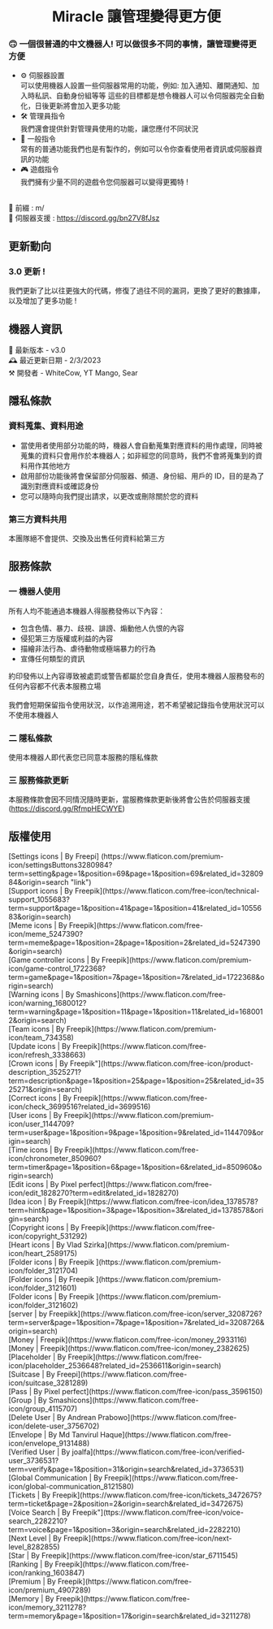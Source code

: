   <h1 align="center">Miracle 讓管理變得更方便</h1>

### 🙃 一個很普通的中文機器人! 可以做很多不同的事情，讓管理變得更方便

- ⚙️ 伺服器設置<br/>
  可以使用機器人設置一些伺服器常用的功能，例如: 加入通知、離開通知、加入時私訊、自動身份組等等
  這些的目標都是想令機器人可以令伺服器完全自動化，日後更新將會加入更多功能<br/>
- 🛠️ 管理員指令<br/>
  我們還會提供針對管理員使用的功能，讓您應付不同狀況<br/>
- 🤠 一般指令<br/>
  常有的普通功能我們也是有製作的，例如可以令你查看使用者資訊或伺服器資訊的功能<br/>
- 🎮 遊戲指令<br/>
  我們擁有少量不同的遊戲令您伺服器可以變得更獨特 !<br/><br/>

🔖 前綴 : m/<br/>
📒 伺服器支援 : https://discord.gg/bn27V8fJsz<br/>

<h2>更新動向</h2>

### 3.0 更新 !<br/>

我們更新了比以往更強大的代碼，修復了過往不同的漏洞，更換了更好的數據庫，以及增加了更多功能 !

<h2>機器人資訊</h2>
🤖 最新版本 - v3.0<br/>
🕰️ 最近更新日期 - 2/3/2023<br/>
⚒️ 開發者 - WhiteCow, YT Mango, Sear<br/>

<h2>隱私條款</h2>

### 資料蒐集、資料用途

- 當使用者使用部分功能的時，機器人會自動蒐集對應資料的用作處理，同時被蒐集的資料只會用作於本機器人；如非經您的同意時，我們不會將蒐集到的資料用作其他地方<br/>
- 啟用部份功能後將會保留部分伺服器、頻道、身份組、用戶的 ID，目的是為了識別對應資料或確認身份<br/>
- 您可以隨時向我們提出請求，以更改或刪除關於您的資料<br/>

### 第三方資料共用

本團隊絕不會提供、交換及出售任何資料給第三方<br/>

<h2>服務條款</h2>

### 一 機器人使用

所有人均不能通過本機器人得服務發佈以下內容：

- 包含色情、暴力、歧視、誹謗、煽動他人仇恨的內容
- 侵犯第三方版權或利益的內容
- 描繪非法行為、虐待動物或極端暴力的行為
- 宣傳任何類型的資訊

約印發佈以上內容導致被處罰或警告都屬於您自身責任，使用本機器人服務發布的任何內容都不代表本服務立場<br/><br/>
我們會短期保留指令使用狀況，以作追溯用途，若不希望被記錄指令使用狀況可以不使用本機器人

### 二 隱私條款

使用本機器人即代表您已同意本服務的隱私條款

### 三 服務條款更新

本服務條款會因不同情況隨時更新，當服務條款更新後將會公告於伺服器支援 (https://discord.gg/RfmpHECWYE)

<h2>版權使用</h2>
[Settings icons | By Freepi] (https://www.flaticon.com/premium-icon/settingsButtons3280984?term=setting&page=1&position=69&page=1&position=69&related_id=3280984&origin=search "link")<br/>
[Support icons | By Freepik](https://www.flaticon.com/free-icon/technical-support_1055683?term=support&page=1&position=41&page=1&position=41&related_id=1055683&origin=search)<br/>
[Meme icons | By Freepik](https://www.flaticon.com/free-icon/meme_5247390?term=meme&page=1&position=2&page=1&position=2&related_id=5247390&origin=search)<br/>
[Game controller icons | By Freepik](https://www.flaticon.com/premium-icon/game-control_1722368?term=game&page=1&position=7&page=1&position=7&related_id=1722368&origin=search)<br/>
[Warning icons | By Smashicons](https://www.flaticon.com/free-icon/warning_1680012?term=warning&page=1&position=11&page=1&position=11&related_id=1680012&origin=search)<br/>
[Team icons | By Freepik](https://www.flaticon.com/premium-icon/team_734358)<br/>
[Update icons | By Freepik](https://www.flaticon.com/free-icon/refresh_3338663)<br/>
[Crown icons | By Freepik"](https://www.flaticon.com/free-icon/product-description_3525271?term=description&page=1&position=25&page=1&position=25&related_id=3525271&origin=search)<br/>
[Correct icons | By Freepik](https://www.flaticon.com/free-icon/check_3699516?related_id=3699516)<br/>
[User icons | By Freepik](https://www.flaticon.com/premium-icon/user_1144709?term=user&page=1&position=9&page=1&position=9&related_id=1144709&origin=search)<br/>
[Time icons | By Freepik](https://www.flaticon.com/free-icon/chronometer_850960?term=timer&page=1&position=6&page=1&position=6&related_id=850960&origin=search)<br/>
[Edit icons | By Pixel perfect](https://www.flaticon.com/free-icon/edit_1828270?term=edit&related_id=1828270)<br/>
[Idea icon | By Freepik](https://www.flaticon.com/free-icon/idea_1378578?term=hint&page=1&position=3&page=1&position=3&related_id=1378578&origin=search)<br/>
[Copyright icons | By Freepik](https://www.flaticon.com/free-icon/copyright_531292)<br/>
[Heart icons | By Vlad Szirka](https://www.flaticon.com/premium-icon/heart_2589175)<br/>
[Folder icons | By Freepik ](https://www.flaticon.com/premium-icon/folder_3121704)<br/>
[Folder icons | By Freepik ](https://www.flaticon.com/premium-icon/folder_3121601)<br/>
[Folder icons | By Freepik ](https://www.flaticon.com/premium-icon/folder_3121602)<br/>
[server | by Freepikk](https://www.flaticon.com/free-icon/server_3208726?term=server&page=1&position=7&page=1&position=7&related_id=3208726&origin=search)<br/>
[Money | Freepik](https://www.flaticon.com/free-icon/money_2933116)<br/>
[Money | Freepik](https://www.flaticon.com/free-icon/money_2382625)<br/>
[Placeholder | By Freepik](https://www.flaticon.com/free-icon/placeholder_2536648?related_id=2536611&origin=search)<br/>
[Suitcase | By Freepi](https://www.flaticon.com/free-icon/suitcase_3281289)<br/>
[Pass | By Pixel perfect](https://www.flaticon.com/free-icon/pass_3596150)<br/>
[Group | By Smashicons](https://www.flaticon.com/free-icon/group_4115707)<br/>
[Delete User | By Andrean Prabowo](https://www.flaticon.com/free-icon/delete-user_3756702)<br/>
[Envelope | By Md Tanvirul Haque](https://www.flaticon.com/free-icon/envelope_9131488)<br/>
[Verified User | By joalfa](https://www.flaticon.com/free-icon/verified-user_3736531?term=verify&page=1&position=31&origin=search&related_id=3736531)<br/>
[Global Communication | By Freepik](https://www.flaticon.com/free-icon/global-communication_8121580)<br/>
[Tickets | By Freepik](https://www.flaticon.com/free-icon/tickets_3472675?term=ticket&page=2&position=2&origin=search&related_id=3472675)<br/>
[Voice Search | By Freepik"](ttps://www.flaticon.com/free-icon/voice-search_2282210?term=voice&page=1&position=3&origin=search&related_id=2282210)<br/>
[Next Level | By Freepik](https://www.flaticon.com/free-icon/next-level_8282855)<br/>
[Star | By Freepik](https://www.flaticon.com/free-icon/star_6711545)<br/>
[Ranking | By Freepik](https://www.flaticon.com/free-icon/ranking_1603847)<br/>
[Premium | By Freepik](https://www.flaticon.com/free-icon/premium_4907289)<br/>
[Memory | By Freepik](https://www.flaticon.com/free-icon/memory_3211278?term=memory&page=1&position=17&origin=search&related_id=3211278)<br/>
